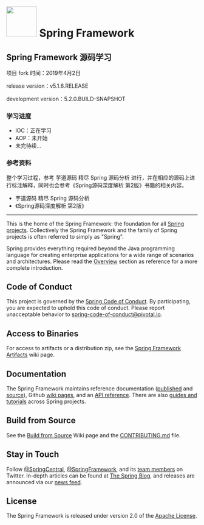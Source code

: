 # <img src="src/docs/asciidoc/images/spring-framework.png" width="80" height="80"> Spring Framework

## Spring Framework 源码学习

项目 fork 时间：2019年4月2日

release version：v5.1.6.RELEASE

development version：5.2.0.BUILD-SNAPSHOT

### 学习进度

- IOC：正在学习
- AOP：未开始
- 未完待续...


### 参考资料

整个学习过程，参考 芋道源码 精尽 Spring 源码分析 进行，并在相应的源码上进行标注解释，同时也会参考《Spring源码深度解析 第2版》书籍的相关内容。

- 芋道源码 精尽 Spring 源码分析 
- 《Spring源码深度解析 第2版》

------


This is the home of the Spring Framework: the foundation for all [Spring projects](https://spring.io/projects). Collectively the Spring Framework and the family of Spring projects is often referred to simply as "Spring". 

Spring provides everything required beyond the Java programming language for creating enterprise applications for a wide range of scenarios and architectures. Please read the [Overview](https://docs.spring.io/spring/docs/current/spring-framework-reference/overview.html#spring-introduction) section as reference for a more complete introduction.

## Code of Conduct

This project is governed by the [Spring Code of Conduct](CODE_OF_CONDUCT.adoc). By participating, you are expected to uphold this code of conduct. Please report unacceptable behavior to spring-code-of-conduct@pivotal.io.

## Access to Binaries

For access to artifacts or a distribution zip, see the [Spring Framework Artifacts](https://github.com/spring-projects/spring-framework/wiki/Spring-Framework-Artifacts) wiki page.

## Documentation

The Spring Framework maintains reference documentation ([published](https://docs.spring.io/spring-framework/docs/current/spring-framework-reference/) and [source](src/docs/asciidoc)), Github [wiki pages](https://github.com/spring-projects/spring-framework/wiki), and an
[API reference](https://docs.spring.io/spring-framework/docs/current/javadoc-api/). There are also [guides and tutorials](https://spring.io/guides) across Spring projects.

## Build from Source

See the [Build from Source](https://github.com/spring-projects/spring-framework/wiki/Build-from-Source) Wiki page and the [CONTRIBUTING.md](CONTRIBUTING.md) file.

## Stay in Touch

Follow [@SpringCentral](https://twitter.com/springcentral), [@SpringFramework](https://twitter.com/springframework), and its [team members](https://twitter.com/springframework/lists/team/members) on Twitter. In-depth articles can be found at [The Spring Blog](https://spring.io/blog/), and releases are announced via our [news feed](https://spring.io/blog/category/news).

## License

The Spring Framework is released under version 2.0 of the [Apache License](https://www.apache.org/licenses/LICENSE-2.0).
